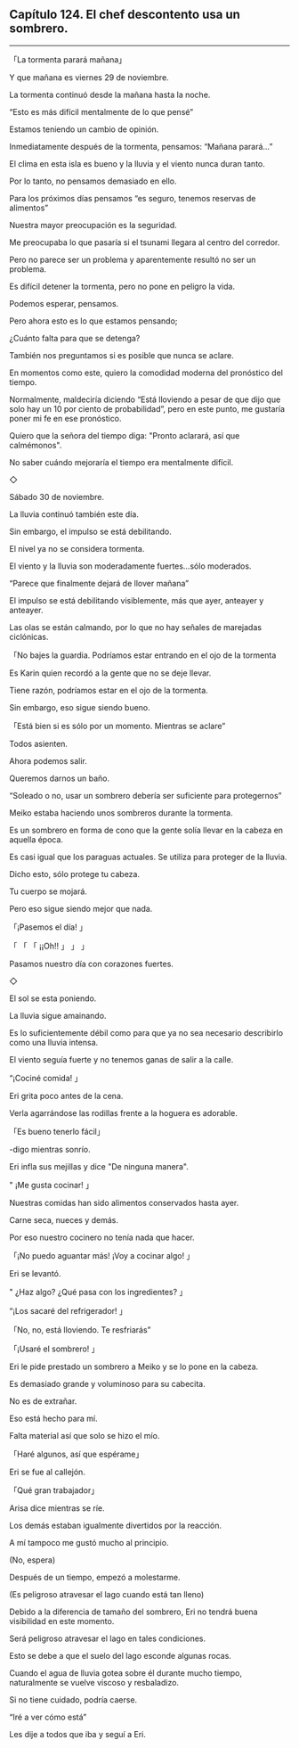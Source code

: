 
## Capítulo 124. El chef descontento usa un sombrero.

---

「La tormenta parará mañana」

Y que mañana es viernes 29 de noviembre.

La tormenta continuó desde la mañana hasta la noche.

“Esto es más difícil mentalmente de lo que pensé”

Estamos teniendo un cambio de opinión.

Inmediatamente después de la tormenta, pensamos: “Mañana parará…”

El clima en esta isla es bueno y la lluvia y el viento nunca duran tanto.

Por lo tanto, no pensamos demasiado en ello.

Para los próximos días pensamos “es seguro, tenemos reservas de alimentos”

Nuestra mayor preocupación es la seguridad.

Me preocupaba lo que pasaría si el tsunami llegara al centro del corredor.

Pero no parece ser un problema y aparentemente resultó no ser un problema.

Es difícil detener la tormenta, pero no pone en peligro la vida.

Podemos esperar, pensamos.

Pero ahora esto es lo que estamos pensando;

¿Cuánto falta para que se detenga?

También nos preguntamos si es posible que nunca se aclare.

En momentos como este, quiero la comodidad moderna del pronóstico del tiempo.

Normalmente, maldeciría diciendo “Está lloviendo a pesar de que dijo que solo hay un 10 por ciento de probabilidad”, pero en este punto, me gustaría poner mi fe en ese pronóstico.

Quiero que la señora del tiempo diga: "Pronto aclarará, así que calmémonos".

No saber cuándo mejoraría el tiempo era mentalmente difícil.

◇

Sábado 30 de noviembre.

La lluvia continuó también este día.

Sin embargo, el impulso se está debilitando.

El nivel ya no se considera tormenta.

El viento y la lluvia son moderadamente fuertes…sólo moderados.

“Parece que finalmente dejará de llover mañana”

El impulso se está debilitando visiblemente, más que ayer, anteayer y anteayer.

Las olas se están calmando, por lo que no hay señales de marejadas ciclónicas.

「No bajes la guardia. Podríamos estar entrando en el ojo de la tormenta

Es Karin quien recordó a la gente que no se deje llevar.

Tiene razón, podríamos estar en el ojo de la tormenta.

Sin embargo, eso sigue siendo bueno.

「Está bien si es sólo por un momento. Mientras se aclare”

Todos asienten.

Ahora podemos salir.

Queremos darnos un baño.

“Soleado o no, usar un sombrero debería ser suficiente para protegernos”

Meiko estaba haciendo unos sombreros durante la tormenta.

Es un sombrero en forma de cono que la gente solía llevar en la cabeza en aquella época.

Es casi igual que los paraguas actuales. Se utiliza para proteger de la lluvia.

Dicho esto, sólo protege tu cabeza.

Tu cuerpo se mojará.

Pero eso sigue siendo mejor que nada.

「¡Pasemos el día! 」

「 「 「 ¡¡Oh!! 」 」 」

Pasamos nuestro día con corazones fuertes.

◇

El sol se esta poniendo.

La lluvia sigue amainando.

Es lo suficientemente débil como para que ya no sea necesario describirlo como una lluvia intensa.

El viento seguía fuerte y no tenemos ganas de salir a la calle.

“¡Cociné comida! 」

Eri grita poco antes de la cena.

Verla agarrándose las rodillas frente a la hoguera es adorable.

「Es bueno tenerlo fácil」

-digo mientras sonrío.

Eri infla sus mejillas y dice "De ninguna manera".

" ¡Me gusta cocinar! 」

Nuestras comidas han sido alimentos conservados hasta ayer.

Carne seca, nueces y demás.

Por eso nuestro cocinero no tenía nada que hacer.

「¡No puedo aguantar más! ¡Voy a cocinar algo! 」

Eri se levantó.

" ¿Haz algo? ¿Qué pasa con los ingredientes? 」

“¡Los sacaré del refrigerador! 」

「No, no, está lloviendo. Te resfriarás”

「¡Usaré el sombrero! 」

Eri le pide prestado un sombrero a Meiko y se lo pone en la cabeza.

Es demasiado grande y voluminoso para su cabecita.

No es de extrañar.

Eso está hecho para mí.

Falta material así que solo se hizo el mío.

「Haré algunos, así que espérame」

Eri se fue al callejón.

「Qué gran trabajador」

Arisa dice mientras se ríe.

Los demás estaban igualmente divertidos por la reacción.

A mí tampoco me gustó mucho al principio.

(No, espera)

Después de un tiempo, empezó a molestarme.

(Es peligroso atravesar el lago cuando está tan lleno)

Debido a la diferencia de tamaño del sombrero, Eri no tendrá buena visibilidad en este momento.

Será peligroso atravesar el lago en tales condiciones.

Esto se debe a que el suelo del lago esconde algunas rocas.

Cuando el agua de lluvia gotea sobre él durante mucho tiempo, naturalmente se vuelve viscoso y resbaladizo.

Si no tiene cuidado, podría caerse.

“Iré a ver cómo está”

Les dije a todos que iba y seguí a Eri.